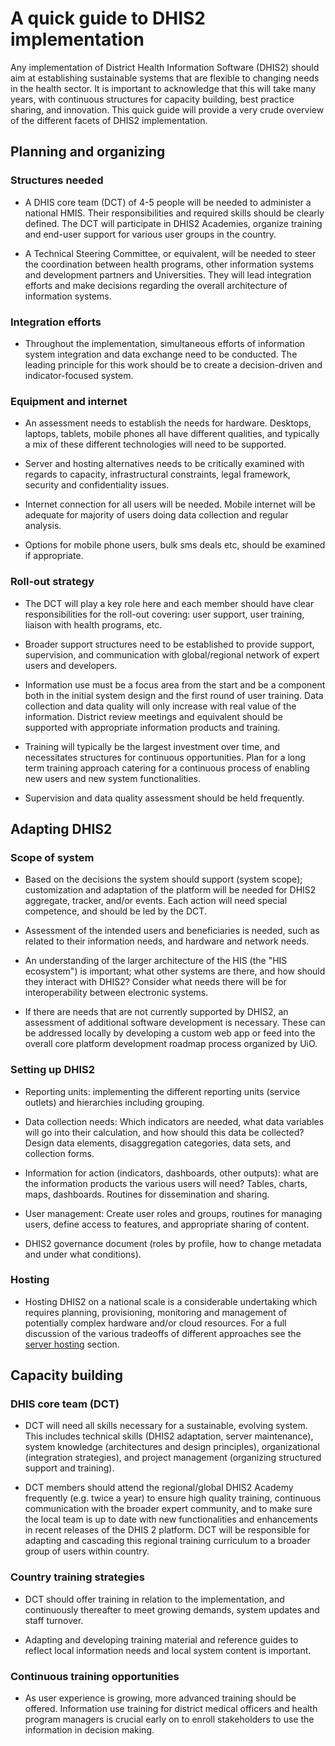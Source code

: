 # A quick guide to DHIS2 implementation

Any implementation of District Health Information Software (DHIS2)
should aim at establishing sustainable systems that are flexible to
changing needs in the health sector. It is important to acknowledge that
this will take many years, with continuous structures for capacity
building, best practice sharing, and innovation. This quick guide will
provide a very crude overview of the different facets of DHIS2
implementation.

## Planning and organizing

### Structures needed

  - A DHIS core team (DCT) of 4-5 people will be needed to administer a
    national HMIS. Their responsibilities and required skills should be
    clearly defined. The DCT will participate in DHIS2 Academies,
    organize training and end-user support for various user groups in the
    country.

  - A Technical Steering Committee, or equivalent, will be needed to
    steer the coordination between health programs, other information
    systems and development partners and Universities. They will lead
    integration efforts and make decisions regarding the overall
    architecture of information systems.

### Integration efforts

  - Throughout the implementation, simultaneous efforts of information
    system integration and data exchange need to be conducted. The
    leading principle for this work should be to create a
    decision-driven and indicator-focused system.

### Equipment and internet

  - An assessment needs to establish the needs for hardware. Desktops,
    laptops, tablets, mobile phones all have different qualities, and
    typically a mix of these different technologies will need to be
    supported.

  - Server and hosting alternatives needs to be critically examined with
    regards to capacity, infrastructural constraints, legal framework,
    security and confidentiality issues.

  - Internet connection for all users will be needed. Mobile internet
    will be adequate for majority of users doing data collection and
    regular analysis.

  - Options for mobile phone users, bulk sms deals etc, should be
    examined if appropriate.

### Roll-out strategy

  - The DCT will play a key role here and each member should have clear
    responsibilities for the roll-out covering: user support, user
    training, liaison with health programs, etc.

  - Broader support structures need to be established to provide
    support, supervision, and communication with global/regional network
    of expert users and developers.

  - Information use must be a focus area from the start and be a
    component both in the initial system design and the first round of
    user training. Data collection and data quality will only increase
    with real value of the information. District review meetings and
    equivalent should be supported with appropriate information products
    and training.

  - Training will typically be the largest investment over time, and
    necessitates structures for continuous opportunities. Plan for a
    long term training approach catering for a continuous process of
    enabling new users and new system functionalities.

  - Supervision and data quality assessment should be held frequently.

## Adapting DHIS2

### Scope of system

  - Based on the decisions the system should support (system scope);
    customization and adaptation of the platform will be needed for
    DHIS2 aggregate, tracker, and/or events. Each action will need
    special competence, and should be led by the DCT.

  - Assessment of the intended users and beneficiaries is needed, such
    as related to their information needs, and hardware and network
    needs.

  - An understanding of the larger architecture of the HIS (the "HIS
    ecosystem") is important; what other systems are there, and how
    should they interact with DHIS2? Consider what needs there will be
    for interoperability between electronic systems.

  - If there are needs that are not currently supported by DHIS2, an
    assessment of additional software development is necessary. These
    can be addressed locally by developing a custom web app or feed into
    the overall core platform development roadmap process organized by
    UiO.

### Setting up DHIS2

  - Reporting units: implementing the different reporting units (service
    outlets) and hierarchies including grouping.

  - Data collection needs: Which indicators are needed, what data
    variables will go into their calculation, and how should this data
    be collected? Design data elements, disaggregation categories, data
    sets, and collection forms.

  - Information for action (indicators, dashboards, other outputs): what
    are the information products the various users will need? Tables,
    charts, maps, dashboards. Routines for dissemination and sharing.

  - User management: Create user roles and groups, routines for managing
    users, define access to features, and appropriate sharing of
    content.

  - DHIS2 governance document (roles by profile, how to change metadata
    and under what conditions).

### Hosting

  - Hosting DHIS2 on a national scale is a considerable undertaking which requires planning, provisioning, monitoring and management of potentially complex hardware and/or cloud resources.  For a full discussion of the various tradeoffs of different approaches see the [server hosting](#server-hosting) section.

## Capacity building

### DHIS core team (DCT)

  - DCT will need all skills necessary for a sustainable, evolving
    system. This includes technical skills (DHIS2 adaptation, server
    maintenance), system knowledge (architectures and design
    principles), organizational (integration strategies), and project
    management (organizing structured support and training).

  - DCT members should attend the regional/global DHIS2 Academy
    frequently (e.g. twice a year) to ensure high quality training,
    continuous communication with the broader expert community, and to
    make sure the local team is up to date with new functionalities and
    enhancements in recent releases of the DHIS 2 platform. DCT will be
    responsible for adapting and cascading this regional training
    curriculum to a broader group of users within country.

### Country training strategies

  - DCT should offer training in relation to the implementation, and
    continuously thereafter to meet growing demands, system updates and
    staff turnover.

  - Adapting and developing training material and reference guides to
    reflect local information needs and local system content is
    important.

### Continuous training opportunities

  - As user experience is growing, more advanced training should be
    offered. Information use training for district medical officers and
    health program managers is crucial early on to enroll stakeholders
    to use the information in decision making.

